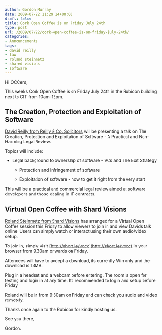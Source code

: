 ```yaml
---
author: Gordon Murray
date: 2009-07-22 11:29:14+00:00
draft: false
title: Cork Open Coffee is on Friday July 24th
type: post
url: /2009/07/22/cork-open-coffee-is-on-friday-july-24th/
categories:
- Announcements
tags:
- david reilly
- law
- roland steinmetz
- shared visions
- software
---
```


Hi OCCers,




This weeks Cork Open Coffee is on Friday July 24th in the Rubicon building next to CIT from 10am-12pm.




## The Creation, Protection and Exploitation of Software




[David Reilly from Reilly & Co. Solicitors](http://dreilly.ie) will be presenting a talk on The Creation, Protection and Exploitation of Software - A Practical and Non-Harming Legal Review.




Topics will include:




- Legal background to ownership of software - VCs and The Exit Strategy  

  - Protection and Infringement of software  

  - Exploitation of software - how to get it right from the very start




This will be a practical and commercial legal review aimed at software developers and those dealing in IT contracts.




## Virtual Open Coffee with Shard Visions




[Roland Steinmetz from Shard Visions](http://www.sharedvisions.ie) has arranged for a Virtual Open Coffee session this Friday to allow viewers to join in and view Davids talk online. Users can simply watch or interact using their own audio/video setup. 




To join in, simply visit [http://short.ie/vocc](http://short.ie/vocc) in your browser from 9.30am onwards on Friday. 




Attendees will have to accept a download, its currently Win only and the download is 13MB.    




Plug in a headset and a webcam before entering. The room is open for testing and login in at any time. Its recommended to login and setup before Friday. 




Roland will be in from 9:30am on Friday and can check you audio and video remotely. 




Thanks once again to the Rubicon for kindly hosting us.




See you there,




Gordon.



